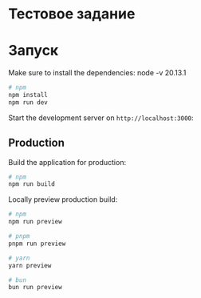 # Тестовое задание

# Запуск

Make sure to install the dependencies:
node -v 20.13.1

```bash
# npm
npm install
npm run dev

```
Start the development server on `http://localhost:3000`:

## Production

Build the application for production:

```bash
# npm
npm run build

```

Locally preview production build:

```bash
# npm
npm run preview

# pnpm
pnpm run preview

# yarn
yarn preview

# bun
bun run preview
```

